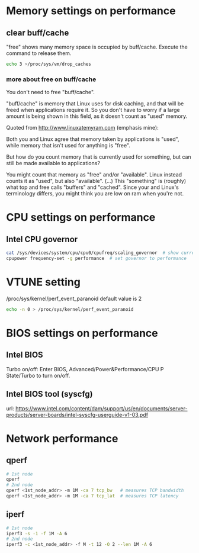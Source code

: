 # Memory settings on performance

## clear buff/cache 
"free" shows many memory space is occupied by buff/cache. Execute the command to release them.
```bash
echo 3 >/proc/sys/vm/drop_caches
```

### more about free on buff/cache
You don't need to free "buff/cache".

"buff/cache" is memory that Linux uses for disk caching, and that will be freed when applications require it. So you don't have to worry if a large amount is being shown in this field, as it doesn't count as "used" memory.

Quoted from http://www.linuxatemyram.com (emphasis mine):

Both you and Linux agree that memory taken by applications is "used", while memory that isn't used for anything is "free".

But how do you count memory that is currently used for something, but can still be made available to applications?

You might count that memory as "free" and/or "available". Linux instead counts it as "used", but also "available". (...) This "something" is (roughly) what top and free calls "buffers" and "cached". Since your and Linux's terminology differs, you might think you are low on ram when you're not.


# CPU settings on performance

## Intel CPU governor
```bash
cat /sys/devices/system/cpu/cpu0/cpufreq/scaling_governor  # show current governor
cpupower frequency-set -g performance  # set governor to performance
```

# VTUNE setting
/proc/sys/kernel/perf_event_paranoid default value is 2
```bash
echo -n 0 > /proc/sys/kernel/perf_event_paranoid
```

# BIOS settings on performance

## Intel BIOS
Turbo on/off:
Enter BIOS, Advanced/Power&Performance/CPU P State/Turbo to turn on/off.

## Intel BIOS tool (syscfg)
url: https://www.intel.com/content/dam/support/us/en/documents/server-products/server-boards/intel-syscfg-userguide-v1-03.pdf

# Network performance

## qperf

```bash
# 1st node
qperf
# 2nd node
qperf <1st_node_addr> -m 1M -ca 7 tcp_bw   # measures TCP bandwidth
qperf <1st_node_addr> -m 1M -ca 7 tcp_lat  # measures TCP latency
```

## iperf

```bash
# 1st node
iperf3 -s -1 -f 1M -A 6
# 2nd node
iperf3 -c <1st_node_addr> -f M -t 12 -O 2 --len 1M -A 6
```
